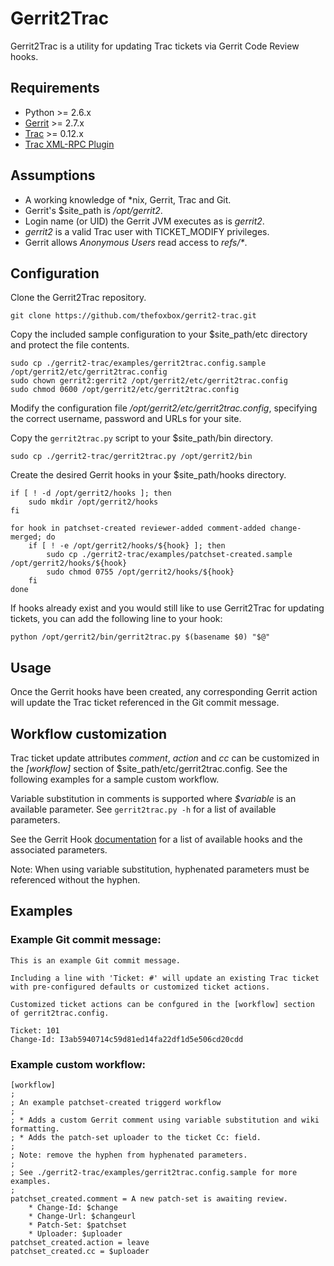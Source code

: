 # Gerrit2Trac

Gerrit2Trac is a utility for updating Trac tickets via Gerrit Code Review hooks.

## Requirements

* Python >= 2.6.x
* [Gerrit](http://code.google.com/p/gerrit/) >= 2.7.x
* [Trac](http://trac.edgewall.org) >= 0.12.x
* [Trac XML-RPC Plugin](http://trac-hacks.org/wiki/XmlRpcPlugin)

## Assumptions

* A working knowledge of \*nix, Gerrit, Trac and Git.
* Gerrit's $site\_path is _/opt/gerrit2_.
* Login name (or UID) the Gerrit JVM executes as is _gerrit2_.
* _gerrit2_ is a valid Trac user with TICKET\_MODIFY privileges.
* Gerrit allows _Anonymous Users_ read access to _refs/*_.

## Configuration

Clone the Gerrit2Trac repository.

    git clone https://github.com/thefoxbox/gerrit2-trac.git

Copy the included sample configuration to your $site\_path/etc directory and protect the file contents.

    sudo cp ./gerrit2-trac/examples/gerrit2trac.config.sample /opt/gerrit2/etc/gerrit2trac.config
    sudo chown gerrit2:gerrit2 /opt/gerrit2/etc/gerrit2trac.config
    sudo chmod 0600 /opt/gerrit2/etc/gerrit2trac.config

Modify the configuration file _/opt/gerrit2/etc/gerrit2trac.config_, specifying the correct username, password and URLs for your site.

Copy the `gerrit2trac.py` script to your $site\_path/bin directory.

    sudo cp ./gerrit2-trac/gerrit2trac.py /opt/gerrit2/bin

Create the desired Gerrit hooks in your $site\_path/hooks directory.

    if [ ! -d /opt/gerrit2/hooks ]; then
        sudo mkdir /opt/gerrit2/hooks
    fi

    for hook in patchset-created reviewer-added comment-added change-merged; do
        if [ ! -e /opt/gerrit2/hooks/${hook} ]; then
            sudo cp ./gerrit2-trac/examples/patchset-created.sample /opt/gerrit2/hooks/${hook}
            sudo chmod 0755 /opt/gerrit2/hooks/${hook}
        fi
    done

If hooks already exist and you would still like to use Gerrit2Trac for updating tickets, you can add the following line to your hook:

    python /opt/gerrit2/bin/gerrit2trac.py $(basename $0) "$@"

## Usage

Once the Gerrit hooks have been created, any corresponding Gerrit action will update the Trac ticket referenced in the Git commit message.

## Workflow customization

Trac ticket update attributes _comment_, _action_ and _cc_  can be customized in the _[workflow]_ section of $site\_path/etc/gerrit2trac.config.
See the following examples for a sample custom workflow.

Variable substitution in comments is supported where _$variable_ is an available parameter.
See `gerrit2trac.py -h` for a list of available parameters.

See the Gerrit Hook [documentation](https://gerrit-review.googlesource.com/Documentation/config-hooks.html) for a list of
available hooks and the associated parameters.

Note: When using variable substitution, hyphenated parameters must be referenced without the hyphen.

## Examples

### Example Git commit message:

    This is an example Git commit message.

    Including a line with 'Ticket: #' will update an existing Trac ticket
    with pre-configured defaults or customized ticket actions.

    Customized ticket actions can be confgured in the [workflow] section
    of gerrit2trac.config.

    Ticket: 101
    Change-Id: I3ab5940714c59d81ed14fa22df1d5e506cd20cdd

### Example custom workflow:

    [workflow]
    ;
    ; An example patchset-created triggerd workflow
    ;
    ; * Adds a custom Gerrit comment using variable substitution and wiki formatting.
    ; * Adds the patch-set uploader to the ticket Cc: field.
    ;
    ; Note: remove the hyphen from hyphenated parameters.
    ;
    ; See ./gerrit2-trac/examples/gerrit2trac.config.sample for more examples.
    ;
    patchset_created.comment = A new patch-set is awaiting review.
        * Change-Id: $change
        * Change-Url: $changeurl
        * Patch-Set: $patchset
        * Uploader: $uploader
    patchset_created.action = leave
    patchset_created.cc = $uploader

